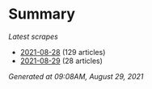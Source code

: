 # Summary
*Latest scrapes*
* [2021-08-28](https://github.com/nuuuwan/news_lk/blob/data/news_lk.2021-08-28.json) (129 articles)
* [2021-08-29](https://github.com/nuuuwan/news_lk/blob/data/news_lk.2021-08-29.json) (28 articles)

*Generated at 09:08AM, August 29, 2021*